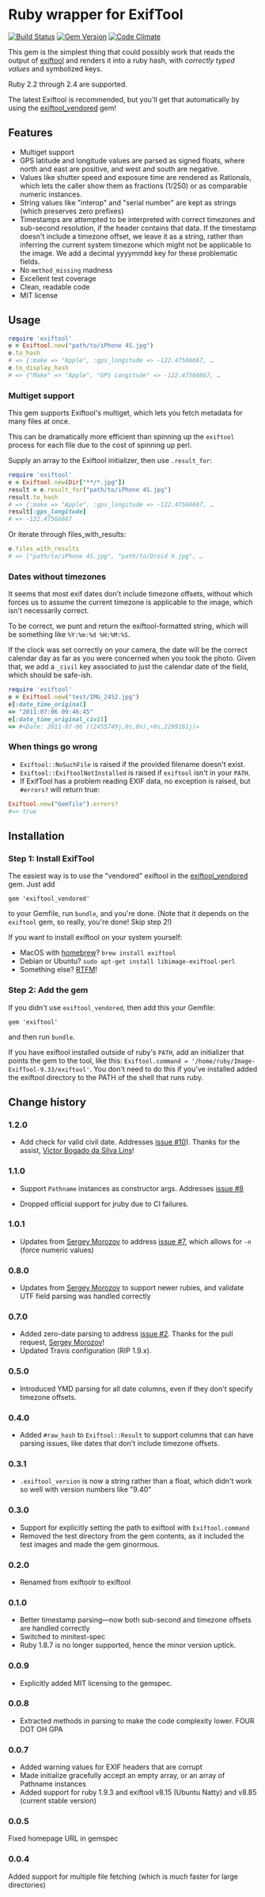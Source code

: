 # Ruby wrapper for ExifTool

[![Build Status](https://secure.travis-ci.org/mceachen/exiftool.svg?branch=master)](http://travis-ci.org/mceachen/exiftool)
[![Gem Version](https://badge.fury.io/rb/exiftool.svg)](http://rubygems.org/gems/exiftool)
[![Code Climate](https://codeclimate.com/github/mceachen/exiftool.svg)](https://codeclimate.com/github/mceachen/exiftool)

This gem is the simplest thing that could possibly work that
reads the output of [exiftool](http://www.sno.phy.queensu.ca/~phil/exiftool)
and renders it into a ruby hash, with *correctly typed values* and symbolized keys.

Ruby 2.2 through 2.4 are supported.

The latest Exiftool is recommended, but you'll get that automatically by using the
[exiftool_vendored](https://github.com/mceachen/exiftool_vendored) gem!

## Features

* Multiget support
* GPS latitude and longitude values are parsed as signed floats,
  where north and east are positive, and west and south are negative.
* Values like shutter speed and exposure time are rendered as Rationals,
  which lets the caller show them as fractions (1/250) or as comparable numeric instances.
* String values like "interop" and "serial number" are kept as strings
  (which preserves zero prefixes)
* Timestamps are attempted to be interpreted with correct timezones and sub-second resolution, if
  the header contains that data.
  If the timestamp doesn't include a timezone offset, we leave it as a string, rather than inferring
  the current system timezone which might not be applicable to the image. We add a decimal yyyymmdd
  key for these problematic fields.
* No ```method_missing``` madness
* Excellent test coverage
* Clean, readable code
* MIT license

## Usage

```ruby
require 'exiftool'
e = Exiftool.new("path/to/iPhone 4S.jpg")
e.to_hash
# => {:make => "Apple", :gps_longitude => -122.47566667, …
e.to_display_hash
# => {"Make" => "Apple", "GPS Longitude" => -122.47566667, …
```

### Multiget support

This gem supports Exiftool's multiget, which lets you fetch metadata for many files at once.

This can be dramatically more efficient than spinning up the ```exiftool```
process for each file due to the cost of spinning up perl.

Supply an array to the Exiftool initializer, then use ```.result_for```:

```ruby
require 'exiftool'
e = Exiftool.new(Dir["**/*.jpg"])
result = e.result_for("path/to/iPhone 4S.jpg")
result.to_hash
# => {:make => "Apple", :gps_longitude => -122.47566667, …
result[:gps_longitude]
# => -122.47566667
```

Or iterate through files_with_results:

```ruby
e.files_with_results
# => ["path/to/iPhone 4S.jpg", "path/to/Droid X.jpg", …
```

### Dates without timezones

It seems that most exif dates don't include timezone offsets, without which forces us to assume the
current timezone is applicable to the image, which isn't necessarily correct.

To be correct, we punt and return the exiftool-formatted string, which will be something like
```%Y:%m:%d %H:%M:%S```.

If the clock was set correctly on your camera, the date will be the correct calendar day
as far as you were concerned when you took the photo. Given that, we
add a ```_civil``` key associated to just the calendar date of the field, which should be safe-ish.

```ruby
require 'exiftool'
e = Exiftool.new("test/IMG_2452.jpg")
e[:date_time_original]
=> "2011:07:06 09:46:45"
e[:date_time_original_civil]
=> #<Date: 2011-07-06 ((2455749j,0s,0n),+0s,2299161j)>
```

### When things go wrong

* ```Exiftool::NoSuchFile``` is raised if the provided filename doesn't exist.
* ```Exiftool::ExiftoolNotInstalled``` is raised if ```exiftool``` isn't in your ```PATH```.
* If ExifTool has a problem reading EXIF data, no exception is raised, but ```#errors?``` will return true:

```ruby
Exiftool.new("Gemfile").errors?
#=> true
```

## Installation

### Step 1: Install ExifTool

The easiest way is to use the "vendored" exiftool in the
[exiftool_vendored](https://github.com/mceachen/exiftool_vendored) gem. Just add

    gem 'exiftool_vendored'

to your Gemfile, run ```bundle```, and you're done. (Note that it depends on the ```exiftool``` gem,
so really, you're done! Skip step 2!)

If you want to install exiftool on your system yourself:

* MacOS with [homebrew](http://mxcl.github.io/homebrew/)? ```brew install exiftool```
* Debian or Ubuntu? ```sudo apt-get install libimage-exiftool-perl```
* Something else? [RTFM](http://www.sno.phy.queensu.ca/~phil/exiftool/install.html)!

### Step 2: Add the gem

If you didn't use ```exiftool_vendored```, then add this your Gemfile:

    gem 'exiftool'

and then run ```bundle```.

If you have exiftool installed outside of ruby's ```PATH```, add an initializer that points the gem
to the tool, like this: ```Exiftool.command = '/home/ruby/Image-ExifTool-9.33/exiftool'```. You don't need to do
this if you've installed added the exiftool directory to the PATH of the shell that runs ruby.

## Change history

### 1.2.0

* Add check for valid civil date. Addresses [issue
  #10](https://github.com/mceachen/exiftool.rb/issues/10)). Thanks for the
  assist, [Victor Bogado da Silva Lins](https://github.com/bogado)!

### 1.1.0

* Support `Pathname` instances as constructor args. 
  Addresses [issue #8](https://github.com/mceachen/exiftool.rb/issues/8)

* Dropped official support for jruby due to CI failures. 

### 1.0.1

* Updates from [Sergey Morozov](https://github.com/morozgrafix) to address [issue #7](https://github.com/mceachen/exiftool.rb/issues/7),
  which allows for `-n` (force numeric values)

### 0.8.0

* Updates from [Sergey Morozov](https://github.com/morozgrafix) to support newer
  rubies, and validate UTF field parsing was handled correctly

### 0.7.0

* Added zero-date parsing to address [issue #2](https://github.com/mceachen/exiftool.rb/issues/2).
  Thanks for the pull request, [Sergey Morozov](https://github.com/morozgrafix)!
* Updated Travis configuration (RIP 1.9.x).

### 0.5.0

* Introduced YMD parsing for all date columns, even if they don't specify timezone offsets.

### 0.4.0

* Added ```#raw_hash``` to ```Exiftool::Result``` to support columns that can have parsing issues,
  like dates that don't include timezone offsets.

### 0.3.1

* ```.exiftool_version``` is now a string rather than a float,
  which didn't work so well with version numbers like "9.40"

### 0.3.0

* Support for explicitly setting the path to exiftool with
  ```Exiftool.command```
* Removed the test directory from the gem contents, as it included the test
  images and made the gem ginormous.

### 0.2.0

* Renamed from exiftoolr to exiftool

### 0.1.0

* Better timestamp parsing—now both sub-second and timezone offsets are handled
  correctly
* Switched to minitest-spec
* Ruby 1.8.7 is no longer supported, hence the minor version uptick.

### 0.0.9

* Explicitly added MIT licensing to the gemspec.

### 0.0.8

* Extracted methods in parsing to make the code complexity lower. FOUR DOT OH GPA

### 0.0.7

* Added warning values for EXIF headers that are corrupt
* Made initialize gracefully accept an empty array, or an array of Pathname
  instances
* Added support for ruby 1.9.3 and exiftool v8.15 (Ubuntu Natty) and v8.85
  (current stable version)

### 0.0.5

Fixed homepage URL in gemspec

### 0.0.4

Added support for multiple file fetching (which is *much* faster for large directories)
